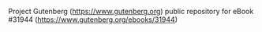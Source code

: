 Project Gutenberg (https://www.gutenberg.org) public repository for eBook #31944 (https://www.gutenberg.org/ebooks/31944)
